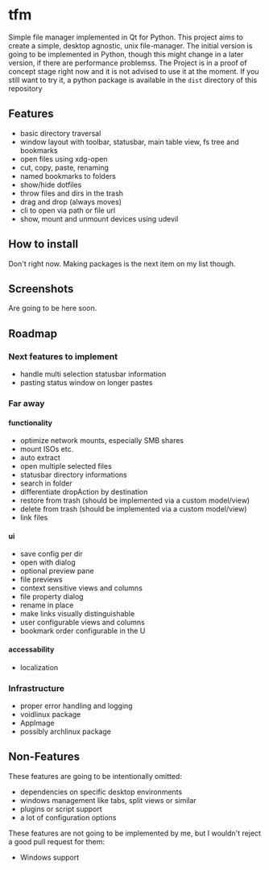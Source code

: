 # tfm
Simple file manager implemented in Qt for Python. This project aims to create a simple, desktop agnostic, unix file-manager.
The initial version is going to be implemented in Python, though this might change in a later version, if there are performance problemss.
The Project is in a proof of concept stage right now and it is not advised to use it at the moment.
If you still want to try it, a python package is available in the ```dist``` directory of this repository

## Features
* basic directory traversal
* window layout with toolbar, statusbar, main table view, fs tree and bookmarks
* open files using xdg-open
* cut, copy, paste, renaming
* named bookmarks to folders
* show/hide dotfiles
* throw files and dirs in the trash
* drag and drop (always moves)
* cli to open via path or file url
* show, mount and unmount devices using udevil

## How to install
Don't right now. Making packages is the next item on my list though.

## Screenshots
Are going to be here soon.

## Roadmap

### Next features to implement
* handle multi selection statusbar information
* pasting status window on longer pastes

### Far away
#### functionality
* optimize network mounts, especially SMB shares
* mount ISOs etc.
* auto extract
* open multiple selected files
* statusbar directory informations
* search in folder
* differentiate dropAction by destination
* restore from trash (should be implemented via a custom model/view)
* delete from trash (should be implemented via a custom model/view)
* link files
#### ui
* save config per dir
* open with dialog
* optional preview pane
* file previews
* context sensitive views and columns
* file property dialog
* rename in place
* make links visually distinguishable
* user configurable views and columns
* bookmark order configurable in the U
#### accessability
* localization

### Infrastructure
* proper error handling and logging
* voidlinux package
* AppImage
* possibly archlinux package

## Non-Features
These features are going to be intentionally omitted:

* dependencies on specific desktop environments
* windows management like tabs, split views or similar
* plugins or script support
* a lot of configuration options

These features are not going to be implemented by me, but I wouldn't reject a good pull request for them:

* Windows support
